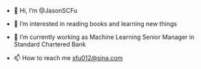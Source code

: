 - 👋 Hi, I’m @JasonSCFu
- 👀 I’m interested in reading books and learning new things
- 🌱 I’m currently working as Machine Learning Senior Manager in Standard Chartered Bank

- 📫 How to reach me sfu012@sina.com

<!---
JasonSCFu/JasonSCFu is a ✨ special ✨ repository because its `README.md` (this file) appears on your GitHub profile.
You can click the Preview link to take a look at your changes.
--->
